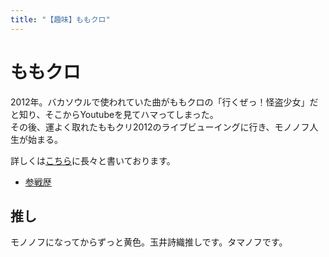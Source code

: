 ```yaml
---
title: "【趣味】ももクロ"
---
```


ももクロ
========

2012年。バカソウルで使われていた曲がももクロの「行くぜっ！怪盗少女」だと知り、そこからYoutubeを見てハマってしまった。  
その後、運よく取れたももクリ2012のライブビューイングに行き、モノノフ人生が始まる。

詳しくは[こちら](https://note.mu/myamyu_tamago/n/nbeffeb41a04b)に長々と書いております。

- [参戦歴](./history.html)

推し
-------

モノノフになってからずっと黄色。玉井詩織推しです。タマノフです。

